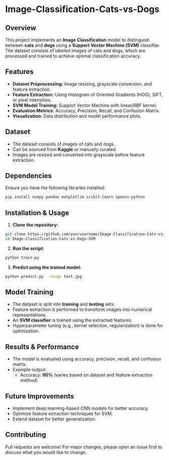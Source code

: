 # Image-Classification-Cats-vs-Dogs

## Overview
This project implements an **Image Classification** model to distinguish between **cats** and **dogs** using a **Support Vector Machine (SVM)** classifier. The dataset consists of labeled images of cats and dogs, which are processed and trained to achieve optimal classification accuracy.

## Features
- **Dataset Preprocessing:** Image resizing, grayscale conversion, and feature extraction.
- **Feature Extraction:** Using Histogram of Oriented Gradients (HOG), SIFT, or pixel intensities.
- **SVM Model Training:** Support Vector Machine with linear/RBF kernel.
- **Evaluation Metrics:** Accuracy, Precision, Recall, and Confusion Matrix.
- **Visualization:** Data distribution and model performance plots.

## Dataset
- The dataset consists of images of cats and dogs.
- Can be sourced from **Kaggle** or manually curated.
- Images are resized and converted into grayscale before feature extraction.

## Dependencies
Ensure you have the following libraries installed:
```bash
pip install numpy pandas matplotlib scikit-learn opencv-python
```

## Installation & Usage
1. **Clone the repository:**
```bash
git clone https://github.com/yourusername/Image-Classification-Cats-vs-Dogs-SVM.git
cd Image-Classification-Cats-vs-Dogs-SVM
```
2. **Run the script:**
```bash
python train.py
```
3. **Predict using the trained model:**
```bash
python predict.py --image test.jpg
```

## Model Training
- The dataset is split into **training** and **testing** sets.
- Feature extraction is performed to transform images into numerical representations.
- An **SVM classifier** is trained using the extracted features.
- Hyperparameter tuning (e.g., kernel selection, regularization) is done for optimization.

## Results & Performance
- The model is evaluated using accuracy, precision, recall, and confusion matrix.
- Example output:
  - Accuracy: **90%** (varies based on dataset and feature extraction method)

## Future Improvements
- Implement deep learning-based CNN models for better accuracy.
- Optimize feature extraction techniques for SVM.
- Extend dataset for better generalization.

## Contributing
Pull requests are welcome! For major changes, please open an issue first to discuss what you would like to change.
